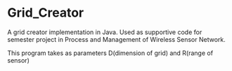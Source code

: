 # Grid_Creator

A grid creator implementation in Java. Used as supportive code for semester project in Process and Management of Wireless Sensor Network.

This program takes as parameters D(dimension of grid) and R(range of sensor) 
